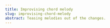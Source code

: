 ```yaml
---
title: Improvising chord melody
slug: improvising-chord-melody
abstract: Teasing melodies out of the changes.
---
```


